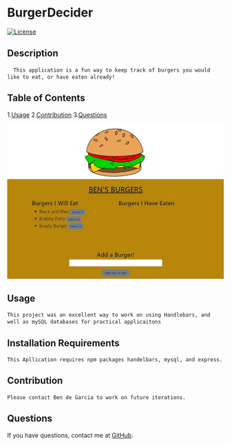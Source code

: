 # BurgerDecider
  [![License](https://img.shields.io/badge/license-ISC-blue.svg)](https://shields.io/)
  ## Description 
      This application is a fun way to keep track of burgers you would like to eat, or have eaten already!
## Table of Contents
1.[Usage](#Usage)
2.[Contribution](#Contribution)
3.[Questions](#Questions)


<img src="public/assets/full_site.jpg">

## Usage
    This project was an excellent way to work on using Handlebars, and well as mySQL databases for practical applicaitons 
## Installation Requirements
    This Apllication requires npm packages handelbars, mysql, and express.            
## Contribution 
    Please contact Ben de Garcia to work on future iterations.
## Questions
  
If you have questions, contact me at [GitHub](https://github.com/bdegarcia).